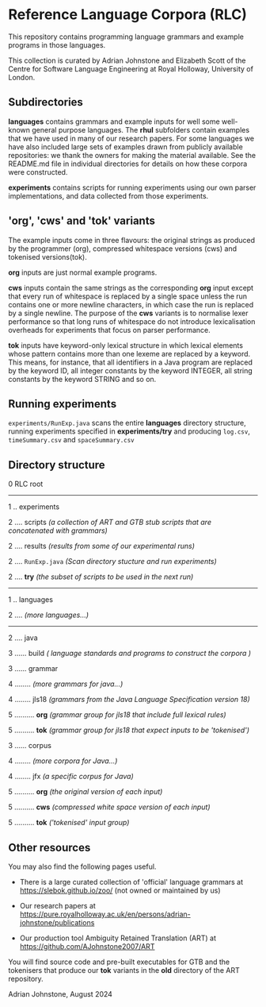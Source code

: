 # Reference Language Corpora (RLC)

This repository contains programming language grammars and example programs in those languages.

This collection is curated by Adrian Johnstone and Elizabeth Scott of the Centre for Software Language Engineering at Royal Holloway, University of London.

## Subdirectories

**languages** contains grammars and example inputs for well some well-known general purpose languages. The **rhul** subfolders contain examples that we have used in many of our research papers. For some languages we have also included large sets of examples drawn from publicly available repositories: we thank the owners for making the material available.
See the README.md file in individual directories for details on how these corpora were constructed.

**experiments** contains scripts for running experiments using our own parser implementations, and data collected from those experiments.

## 'org', 'cws' and 'tok' variants

The example inputs come in three flavours: the original strings as produced by the programmer (org), compressed whitespace versions (cws) and tokenised versions(tok). 

**org** inputs are just normal example programs. 

**cws** inputs contain the same strings as the corresponding **org** input except that every run of whitespace is replaced by a single space unless the run contains one or more newline characters, in which case the run is replaced by a single newline. The purpose of the **cws** variants is to normalise lexer performance so that long runs of whitespace do not introduce lexicalisation overheads for experiments that focus on parser performance. 

**tok** inputs have keyword-only lexical structure in which lexical elements whose pattern contains more than one lexeme are replaced by a keyword. This means, for instance, that all identifiers in a Java program are replaced by the keyword ID, all integer constants by the keyword INTEGER, all string constants by the keyword STRING and so on.

## Running experiments

`experiments/RunExp.java` scans the entire **languages** directory structure, running experiments specified in **experiments/try** and producing `log.csv`, `timeSummary.csv` and `spaceSummary.csv`

## Directory structure

0 RLC root

---

1 .. experiments

2 .... scripts *(a collection of ART and GTB stub scripts that are concatenated with grammars)*

2 .... results *(results from some of our experimental runs)*	

2 .... `RunExp.java` *(Scan directory stucture and run experiments)*

2 .... **try** *(the subset of scripts to be used in the next run)*

---

1 .. languages

2 .... *(more languages...)*

---

2 .... java

3 ...... build *( language standards and programs to construct the corpora )*

3 ...... grammar

4 ........ *(more grammars for java...)*

4 ........ jls18 *(grammars from the Java Language Specification version 18)*

5 .......... **org** *(grammar group for jls18 that include full lexical rules)*

5 .......... **tok** *(grammar group for jls18 that expect inputs to be 'tokenised')*

3 ...... corpus

4 ........ *(more corpora for Java...)*

4 ........ jfx	 *(a specific corpus for Java)*

5 .......... **org** *(the original version of each input)*

5 .......... **cws** *(compressed white space version of each input)*

5 .......... **tok** *('tokenised' input group)*

## Other resources
 
You may also find the following pages useful.

* There is a large curated collection of 'official' language grammars at https://slebok.github.io/zoo/ (not owned or maintained by us)

* Our research papers at https://pure.royalholloway.ac.uk/en/persons/adrian-johnstone/publications

* Our production tool Ambiguity Retained Translation (ART) at https://github.com/AJohnstone2007/ART

You will find source code and pre-built executables for GTB and the tokenisers that produce our **tok** variants in the **old** directory of the ART repository.

Adrian Johnstone, August 2024
